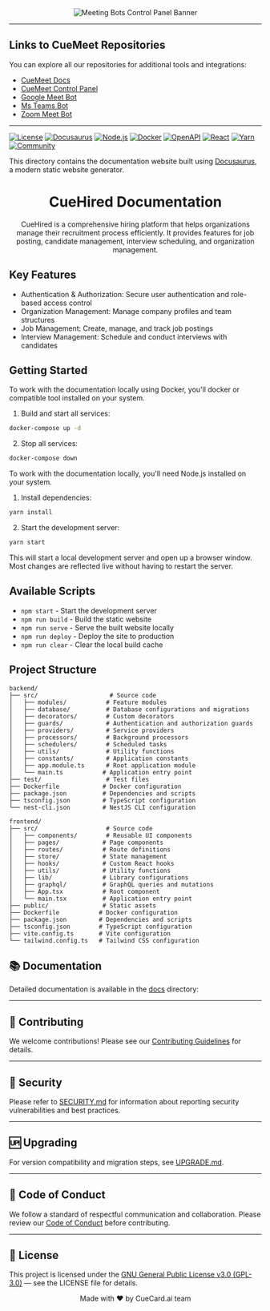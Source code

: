 <div align="center">
  <img src="https://i.postimg.cc/FRLZLSSF/Banner.png" alt="Meeting Bots Control Panel Banner" />
</div>

---
## Links to CueMeet Repositories

You can explore all our repositories for additional tools and integrations:

<ul>
  <li><a href="https://github.com/CueMeet/cuemeet-documentation" target="_blank">CueMeet Docs</a></li>
  <li><a href="https://github.com/CueMeet/Meeting-Bots-Control-Panel" target="_blank">CueMeet Control Panel</a></li>
  <li><a href="https://github.com/CueMeet/cuemeet-google-bot" target="_blank">Google Meet Bot</a></li>
  <li><a href="https://github.com/CueMeet/cuemeet-teams-bot" target="_blank">Ms Teams Bot</a></li>
  <li><a href="https://github.com/CueMeet/cuemeet-zoom-bot" target="_blank">Zoom Meet Bot</a></li>
</ul>

---

[![License](https://img.shields.io/badge/license-GPL%203.0-blue.svg)](LICENSE)
[![Docusaurus](https://img.shields.io/badge/Docusaurus-3.7.0-blue)](https://docusaurus.io/)
[![Node.js](https://img.shields.io/badge/Node.js-20.11.0-green)](https://nodejs.org/)
[![Docker](https://img.shields.io/badge/Docker-Available-blue)](https://www.docker.com/)
[![OpenAPI](https://img.shields.io/badge/OpenAPI-4.3.4-orange)](https://www.openapis.org/)
[![React](https://img.shields.io/badge/React-19.0.0-blue)](https://reactjs.org/)
[![Yarn](https://img.shields.io/badge/Yarn-Package%20Manager-blue)](https://yarnpkg.com/)
[![Community](https://img.shields.io/badge/Community-Supported-green)](SUPPORT.md)

This directory contains the documentation website built using [Docusaurus](https://docusaurus.io/), a modern static website generator.

<div align="center">
  <h1>CueHired Documentation</h1>
  <p>CueHired is a comprehensive hiring platform that helps organizations manage their recruitment process efficiently. It provides features for job posting, candidate management, interview scheduling, and organization management.</p>
</div>


## Key Features
- Authentication & Authorization: Secure user authentication and role-based access control
- Organization Management: Manage company profiles and team structures
- Job Management: Create, manage, and track job postings
- Interview Management: Schedule and conduct interviews with candidates

## Getting Started

To work with the documentation locally using Docker, you'll docker or compatible tool installed on your system.

1. Build and start all services:
```bash
docker-compose up -d
```
2. Stop all services:
```bash
docker-compose down
```


To work with the documentation locally, you'll need Node.js installed on your system.

1. Install dependencies:
```bash
yarn install
```

2. Start the development server:
```bash
yarn start
```

This will start a local development server and open up a browser window. Most changes are reflected live without having to restart the server.

## Available Scripts

- `npm start` - Start the development server
- `npm run build` - Build the static website
- `npm run serve` - Serve the built website locally
- `npm run deploy` - Deploy the site to production
- `npm run clear` - Clear the local build cache

## Project Structure

```
backend/
├── src/                    # Source code
│   ├── modules/           # Feature modules
│   ├── database/          # Database configurations and migrations
│   ├── decorators/        # Custom decorators
│   ├── guards/            # Authentication and authorization guards
│   ├── providers/         # Service providers
│   ├── processors/        # Background processors
│   ├── schedulers/        # Scheduled tasks
│   ├── utils/             # Utility functions
│   ├── constants/         # Application constants
│   ├── app.module.ts      # Root application module
│   └── main.ts           # Application entry point
├── test/                  # Test files
├── Dockerfile            # Docker configuration
├── package.json          # Dependencies and scripts
├── tsconfig.json         # TypeScript configuration
└── nest-cli.json         # NestJS CLI configuration
```

```
frontend/
├── src/                   # Source code
│   ├── components/        # Reusable UI components
│   ├── pages/            # Page components
│   ├── routes/           # Route definitions
│   ├── store/            # State management
│   ├── hooks/            # Custom React hooks
│   ├── utils/            # Utility functions
│   ├── lib/              # Library configurations
│   ├── graphql/          # GraphQL queries and mutations
│   ├── App.tsx           # Root component
│   └── main.tsx          # Application entry point
├── public/               # Static assets
├── Dockerfile           # Docker configuration
├── package.json         # Dependencies and scripts
├── tsconfig.json        # TypeScript configuration
├── vite.config.ts       # Vite configuration
└── tailwind.config.ts   # Tailwind CSS configuration
```

## 📚 Documentation

Detailed documentation is available in the [docs](https://cuemeet.github.io/CueHire/) directory:

---

## 🤝 Contributing

We welcome contributions! Please see our [Contributing Guidelines](./CONTRIBUTING.md) for details.

---

## 🔐 Security

Please refer to [SECURITY.md](./SECURITY.md) for information about reporting security vulnerabilities and best practices.

---

## 🆙 Upgrading

For version compatibility and migration steps, see [UPGRADE.md](./UPGRADE.md).

---

## 📜 Code of Conduct

We follow a standard of respectful communication and collaboration. Please review our [Code of Conduct](./CODE_OF_CONDUCT.md) before contributing.

---

## 📝 License

This project is licensed under the [GNU General Public License v3.0 (GPL-3.0)](LICENSE)  — see the LICENSE file for details.

<div align="center">
  Made with ❤️ by CueCard.ai team
</div>